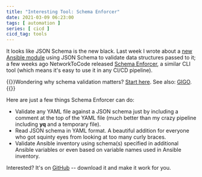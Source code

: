 ```yaml
---
title: "Interesting Tool: Schema Enforcer"
date: 2021-03-09 06:23:00
tags: [ automation ]
series: [ cicd ]
cicd_tag: tools
---
```

It looks like JSON Schema is the new black. Last week I wrote about a [new Ansible module](/2021/03/ansible-validation.html) using JSON Schema to validate data structures passed to it; a few weeks ago NetworkToCode released [Schema Enforcer](https://blog.networktocode.com/post/introducing_schema_enforcer/), a similar CLI tool (which means it's easy to use it in any CI/CD pipeline).

{{<note info>}}Wondering why schema validation matters? [Start here](https://www.ipspace.net/kb/DataModels/70-Validation.html). See also: [GIGO](https://en.wikipedia.org/wiki/Garbage_in,_garbage_out).{{</note>}}

Here are just a few things Schema Enforcer can do:
<!--more-->
* Validate any YAML file against a JSON schema just by including a comment at the top of the YAML file (much better than my crazy pipeline including **yq** and a temporary file).
* Read JSON schema in YAML format. A beautiful addition for everyone who got squinty eyes from looking at too many curly braces.
* Validate Ansible inventory using schema(s) specified in additional Ansible variables or even based on variable names used in Ansible inventory.

Interested? It's on [GitHub](https://github.com/networktocode/schema-enforcer/) -- download it and make it work for you.